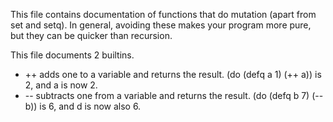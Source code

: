This file contains documentation of functions that do mutation (apart from set and setq). In general, avoiding these makes your program more pure, but they can be quicker than recursion.

This file documents 2 builtins.

* ++ adds one to a variable and returns the result. (do (defq a 1) (++ a)) is 2, and a is now 2.
* -- subtracts one from a variable and returns the result. (do (defq b 7) (-- b)) is 6, and d is now also 6.